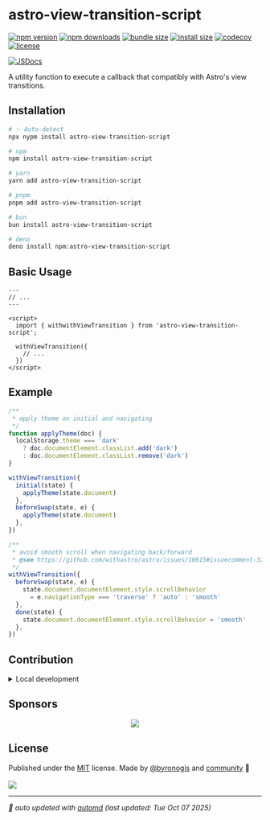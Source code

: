 # astro-view-transition-script

<!-- automd:badges name="astro-view-transition-script" license codecov bundlephobia packagephobia -->

[![npm version](https://img.shields.io/npm/v/astro-view-transition-script)](https://npmjs.com/package/astro-view-transition-script)
[![npm downloads](https://img.shields.io/npm/dm/astro-view-transition-script)](https://npm.chart.dev/astro-view-transition-script)
[![bundle size](https://img.shields.io/bundlephobia/minzip/astro-view-transition-script)](https://bundlephobia.com/package/astro-view-transition-script)
[![install size](https://badgen.net/packagephobia/install/astro-view-transition-script)](https://packagephobia.com/result?p=astro-view-transition-script)
[![codecov](https://img.shields.io/codecov/c/gh/byronogis/astro-view-transition-script)](https://codecov.io/gh/byronogis/astro-view-transition-script)
[![license](https://img.shields.io/github/license/byronogis/astro-view-transition-script)](https://github.com/byronogis/astro-view-transition-script/blob/main/LICENSE)

<!-- /automd -->

[![JSDocs][jsdocs-src]][jsdocs-href]

A utility function to execute a callback that compatibly with Astro's view transitions.

## Installation

<!-- automd:pm-install name="astro-view-transition-script" -->

```sh
# ✨ Auto-detect
npx nypm install astro-view-transition-script

# npm
npm install astro-view-transition-script

# yarn
yarn add astro-view-transition-script

# pnpm
pnpm add astro-view-transition-script

# bun
bun install astro-view-transition-script

# deno
deno install npm:astro-view-transition-script
```

<!-- /automd -->

## Basic Usage

```astro
---
// ...
---

<script>
  import { withwithViewTransition } from 'astro-view-transition-script';

  withViewTransition({
    // ...
  })
</script>
```

## Example

```ts
/**
 * apply theme on initial and navigating
 */
function applyTheme(doc) {
  localStorage.theme === 'dark'
    ? doc.documentElement.classList.add('dark')
    : doc.documentElement.classList.remove('dark')
}

withViewTransition({
  initial(state) {
    applyTheme(state.document)
  },
  beforeSwap(state, e) {
    applyTheme(state.document)
  },
})
```

```ts
/**
 * avoid smooth scroll when navigating back/forward
 * @see https://github.com/withastro/astro/issues/10615#issuecomment-3289385496
 */
withViewTransition({
  beforeSwap(state, e) {
    state.document.documentElement.style.scrollBehavior
      = e.navigationType === 'traverse' ? 'auto' : 'smooth'
  },
  done(state) {
    state.document.documentElement.style.scrollBehavior = 'smooth'
  },
})
```

<!-- automd:fetch url="gh:byronogis/.github/main/snippets/readme-contrib-node-pnpm.md" -->

## Contribution

<details>
  <summary>Local development</summary>

- Clone this repository
- Install the latest LTS version of [Node.js](https://nodejs.org/en/)
- Enable [Corepack](https://github.com/nodejs/corepack) using `corepack enable`
- Install dependencies using `pnpm install`
- Run tests using `pnpm dev` or `pnpm test`

</details>

<!-- /automd -->

## Sponsors

<p align="center">
  <a href="https://cdn.jsdelivr.net/gh/byronogis/static/sponsors.svg">
    <img src='https://cdn.jsdelivr.net/gh/byronogis/static/sponsors.svg'/>
  </a>
</p>

## License

<!-- automd:contributors author="byronogis" license="MIT" -->

Published under the [MIT](https://github.com/byronogis/astro-view-transition-script/blob/main/LICENSE) license.
Made by [@byronogis](https://github.com/byronogis) and [community](https://github.com/byronogis/astro-view-transition-script/graphs/contributors) 💛
<br><br>
<a href="https://github.com/byronogis/astro-view-transition-script/graphs/contributors">
<img src="https://contrib.rocks/image?repo=byronogis/astro-view-transition-script" />
</a>

<!-- /automd -->

<!-- automd:with-automd lastUpdate -->

---

_🤖 auto updated with [automd](https://automd.unjs.io) (last updated: Tue Oct 07 2025)_

<!-- /automd -->

<!-- Badges -->

[jsdocs-src]: https://img.shields.io/badge/jsdocs-reference-1fa669
[jsdocs-href]: https://www.jsdocs.io/package/astro-view-transition-script
